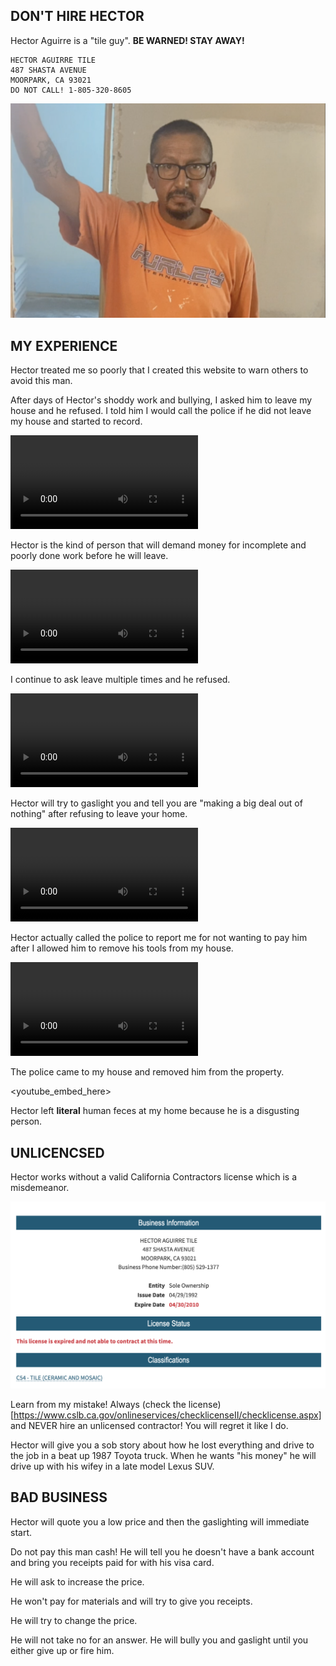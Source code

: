 ## DON'T HIRE HECTOR

Hector Aguirre is a "tile guy". **BE WARNED! STAY AWAY!**

```
HECTOR AGUIRRE TILE
487 SHASTA AVENUE
MOORPARK, CA 93021
DO NOT CALL! 1-805-320-8605
```

![Hector Aguirre Tile](/hector.png)


## MY EXPERIENCE

Hector treated me so poorly that I created this website to warn others to avoid this man.

After days of Hector's shoddy work and bullying, I asked him to leave my house and he refused. I told him I would call the police if he did not leave my house and started to record.

<video src="video1.mp4" controls="controls" style="max-width: 730px;">
</video>

Hector is the kind of person that will demand money for incomplete and poorly done work before he will leave.

<video src="video2.mp4" controls="controls" style="max-width: 730px;">
</video>

I continue to ask leave multiple times and he refused.

<video src="video3.mp4" controls="controls" style="max-width: 730px;">
</video>

Hector will try to gaslight you and tell you are "making a big deal out of nothing" after refusing to leave your home.

<video src="video4.mp4" controls="controls" style="max-width: 730px;">
</video>

Hector actually called the police to report me for not wanting to pay him after I allowed him to remove his tools from my house.

<video src="video5.mp4" controls="controls" style="max-width: 730px;">
</video>

The police came to my house and removed him from the property.

<youtube_embed_here>

Hector left **literal** human feces at my home because he is a disgusting person.

## UNLICENCSED

Hector works without a valid California Contractors license which is a misdemeanor.

[![Hector Aguirre Tile](/license.png)](https://www.cslb.ca.gov/OnlineServices/checklicenseII/LicenseDetail.aspx?LicNum=643637)

Learn from my mistake! Always (check the license)[https://www.cslb.ca.gov/onlineservices/checklicenseII/checklicense.aspx] and NEVER hire an unlicensed contractor! You will regret it like I do.

Hector will give you a sob story about how he lost everything and drive to the job in a beat up 1987 Toyota truck. When he wants "his money" he will drive up with his wifey in a late model Lexus SUV. 

## BAD BUSINESS

Hector will quote you a low price and then the gaslighting will immediate start.

Do not pay this man cash! He will tell you he doesn't have a bank account and bring you receipts paid for with his visa card.

He will ask to increase the price.

He won't pay for materials and will try to give you receipts.

He will try to change the price.

He will not take no for an answer. He will bully you and gaslight until you either give up or fire him.

